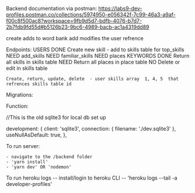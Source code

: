 Backend documentation via postman: https://labs9-dev-profiles.postman.co/collections/5974950-e056342f-7c99-46a3-a9af-f00c8f500ac8?workspace=9fb9d5d7-bdfb-4076-b7d7-2b7fdb9fd55d#b5126b23-9bc6-4989-bacb-ac1a4319dd89


create adds to word bank 
add modifies the user refrence 


Endpoints: 
  USERS
    DONE Create new skill - add to skills table for top_skills 
    NEED add_skills 
    NEED familiar_skills 
    NEED places 
  KEYWORDS
    DONE Return all skills in skills table
    NEED Return all places in place table
    NO Delete or edit in skills table
    
    Create, return, update, delete  - user skills array  1, 4, 5  that refrences skills table id

Migrations: 


Function: 

//This is the old sqlite3 for local db set up

development: {
    client: 'sqlite3',
    connection: {
      filename: './dev.sqlite3'
    },
    useNullAsDefault: true,
  },

To run server:

    - navigate to the /backend folder 
    - 'yarn install' 
    - 'yarn dev' OR 'nodemon' 

To run heroku logs
    -- install/login to heroku CLI
    -- 'heroku logs --tail -a developer-profiles'
